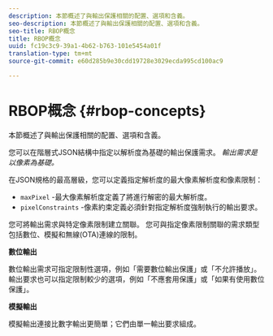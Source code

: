 ```yaml
---
description: 本節概述了與輸出保護相關的配置、選項和含義。
seo-description: 本節概述了與輸出保護相關的配置、選項和含義。
seo-title: RBOP概念
title: RBOP概念
uuid: fc19c3c9-39a1-4b62-b763-101e5454a01f
translation-type: tm+mt
source-git-commit: e60d285b9e30cdd19728e3029ecda995cd100ac9

---
```



# RBOP概念 {#rbop-concepts}

本節概述了與輸出保護相關的配置、選項和含義。

您可以在階層式JSON結構中指定以解析度為基礎的輸出保護需求。 *輸出需求是以像素為基礎。*

在JSON規格的最高層級，您可以定義指定解析度的最大像素解析度和像素限制：

* `maxPixel` -最大像素解析度定義了將進行解密的最大解析度。
* `pixelConstraints` -像素約束定義必須針對指定解析度強制執行的輸出要求。

您可將輸出需求與特定像素限制建立關聯。 您可與指定像素限制關聯的需求類型包括數位、模擬和無線(OTA)連線的限制。

**數位輸出**

數位輸出需求可指定限制性選項，例如「需要數位輸出保護」或「不允許播放」。 輸出要求也可以指定限制較少的選項，例如「不應套用保護」或「如果有使用數位保護」。

**模擬輸出**

模擬輸出連接比數字輸出更簡單；它們由單一輸出要求組成。
